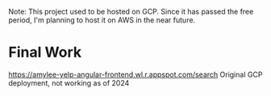 Note: This project used to be hosted on GCP. Since it has passed the free period, I'm planning to host it on AWS in the near future.

# Final Work
https://amylee-yelp-angular-frontend.wl.r.appspot.com/search
Original GCP deployment, not working as of 2024
